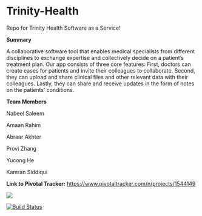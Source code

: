 # Trinity-Health
Repo for Trinity Health Software as a Service!

**Summary**

A collaborative software tool that enables medical specialists from different disciplines to exchange expertise
and collectively decide on a patient’s treatment plan.
Our app consists of three core features:
First, doctors can create cases for patients and invite their colleagues to collaborate.
Second, they can upload and share clinical files and other relevant data with their colleagues.
Lastly, they can share and receive updates in the form of notes on the patients’ conditions.

**Team Members**

Nabeel Saleem

Amaan Rahim

Abraar Akhter

Provi Zhang

Yucong He

Kamran Siddiqui

**Link to Pivotal Tracker:** https://www.pivotaltracker.com/n/projects/1544149

<a href="https://codeclimate.com/github/ProvidenceXz/Trinity-Health"><img src="https://codeclimate.com/github/ProvidenceXz/Trinity-Health/badges/gpa.svg" /></a>

[![Build Status](https://travis-ci.org/ProvidenceXz/Trinity-Health.svg?branch=master)](https://travis-ci.org/ProvidenceXz/Trinity-Health)
